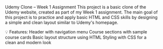  Udemy Clone – Week 1 Assignment
This project is a basic clone of the Udemy website, created as part of my Week 1 assignment. The main goal of this project is to practice and apply basic HTML and CSS skills by designing a simple and clean layout similar to Udemy's homepage.

💡 Features:
Header with navigation menu
Course sections with sample course cards
Basic layout structure using HTML
Styling with CSS for a clean and modern look
